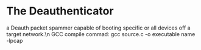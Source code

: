 # The Deauthenticator
a Deauth packet spammer capable of booting specific or all devices off a target network.\n
GCC compile commad: gcc source.c -o executable name -lpcap
